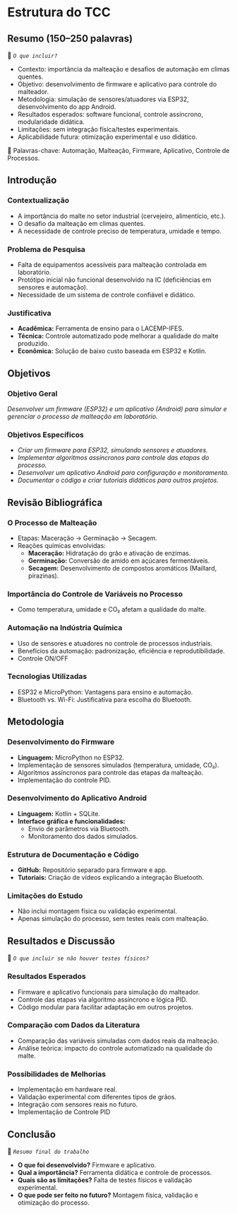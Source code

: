 # Estrutura do TCC

## Resumo (150–250 palavras)
📌 *`O que incluir?`*
- Contexto: importância da malteação e desafios de automação em climas quentes.
- Objetivo: desenvolvimento de firmware e aplicativo para controle do malteador.
- Metodologia: simulação de sensores/atuadores via ESP32, desenvolvimento do app Android.
- Resultados esperados: software funcional, controle assíncrono, modularidade didática.
- Limitações: sem integração física/testes experimentais.
- Aplicabilidade futura: otimização experimental e uso didático.

🔹 Palavras-chave: Automação, Malteação, Firmware, Aplicativo, Controle de Processos.

## Introdução

### Contextualização
- A importância do malte no setor industrial (cervejeiro, alimentício, etc.).
- O desafio da malteação em climas quentes.
- A necessidade de controle preciso de temperatura, umidade e tempo.

### Problema de Pesquisa
- Falta de equipamentos acessíveis para malteação controlada em laboratório.
- Protótipo inicial não funcional desenvolvido na IC (deficiências em sensores e automação).
- Necessidade de um sistema de controle confiável e didático.

### Justificativa
- **Acadêmica:** Ferramenta de ensino para o LACEMP-IFES.
- **Técnica:** Controle automatizado pode melhorar a qualidade do malte produzido.
- **Econômica:** Solução de baixo custo baseada em ESP32 e Kotlin.

## Objetivos

### Objetivo Geral
*Desenvolver um firmware (ESP32) e um aplicativo (Android) para simular e gerenciar o processo de malteação em laboratório.*

### Objetivos Específicos
- *Criar um firmware para ESP32, simulando sensores e atuadores.*
- *Implementar algoritmos assíncronos para controle das etapas do processo.*
- *Desenvolver um aplicativo Android para configuração e monitoramento.*
- *Documentar o código e criar tutoriais didáticos para outros projetos.*

## Revisão Bibliográfica

### O Processo de Malteação
- Etapas: Maceração → Germinação → Secagem.
- Reações químicas envolvidas:
  - **Maceração:** Hidratação do grão e ativação de enzimas.
  - **Germinação:** Conversão de amido em açúcares fermentáveis.
  - **Secagem:** Desenvolvimento de compostos aromáticos (Maillard, pirazinas).

### Importância do Controle de Variáveis no Processo
- Como temperatura, umidade e CO₂ afetam a qualidade do malte.

### Automação na Indústria Química
- Uso de sensores e atuadores no controle de processos industriais.
- Benefícios da automação: padronização, eficiência e reprodutibilidade.
- Controle ON/OFF

### Tecnologias Utilizadas
- ESP32 e MicroPython: Vantagens para ensino e automação.
- Bluetooth vs. Wi-Fi: Justificativa para escolha do Bluetooth.

## Metodologia

### Desenvolvimento do Firmware
- **Linguagem:** MicroPython no ESP32.
- Implementação de sensores simulados (temperatura, umidade, CO₂).
- Algoritmos assíncronos para controle das etapas da malteação.
- Implementação do controle PID.

### Desenvolvimento do Aplicativo Android
- **Linguagem:** Kotlin + SQLite.
- **Interface gráfica e funcionalidades:**
  - Envio de parâmetros via Bluetooth.
  - Monitoramento dos dados simulados.

### Estrutura de Documentação e Código
- **GitHub:** Repositório separado para firmware e app.
- **Tutoriais:** Criação de vídeos explicando a integração Bluetooth.

### Limitações do Estudo
- Não inclui montagem física ou validação experimental.
- Apenas simulação do processo, sem testes reais com malteação.

## Resultados e Discussão
📌 *`O que incluir se não houver testes físicos?`*

### Resultados Esperados
- Firmware e aplicativo funcionais para simulação do malteador.
- Controle das etapas via algoritmo assíncrono e lógica PID.
- Código modular para facilitar adaptação em outros projetos.

### Comparação com Dados da Literatura
- Comparação das variáveis simuladas com dados reais da malteação.
- Análise teórica: impacto do controle automatizado na qualidade do malte.

### Possibilidades de Melhorias
- Implementação em hardware real.
- Validação experimental com diferentes tipos de grãos.
- Integração com sensores reais no futuro.
- Implementação de Controle PID

## Conclusão
📌 *`Resumo final do trabalho`*

- **O que foi desenvolvido?** Firmware e aplicativo.
- **Qual a importância?** Ferramenta didática e controle de processos.
- **Quais são as limitações?** Falta de testes físicos e validação experimental.
- **O que pode ser feito no futuro?** Montagem física, validação e otimização do processo.